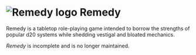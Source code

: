 # ![Remedy logo](static/img/icon.svg) Remedy

Remedy is a tabletop role-playing game intended to borrow the strengths of popular d20 systems while shedding vestigal and bloated mechanics.

_Remedy_ is incomplete and is no longer maintained.